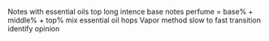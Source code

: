 Notes with essential oils top long intence base notes 
perfume = base% + middle% + top%
mix essential oil hops
Vapor method slow to fast transition 
identify opinion
